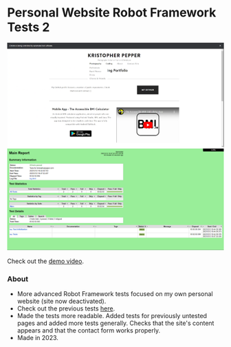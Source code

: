 # Personal Website Robot Framework Tests 2

<img src="RFT2-1.png"/>
<img src="RFT2-2.png"/>

Check out the [demo video](https://youtu.be/6Avcf4xh6cw).

### About

- More advanced Robot Framework tests focused on my own personal website (site now deactivated).
- Check out the previous tests [here](https://github.com/KrisHHFI/Personal-Website-Robot-Framework-Tests).
- Made the tests more readable. Added tests for previously untested pages and added more tests generally. Checks that the site's content appears and that the contact form works properly.
- Made in 2023.
